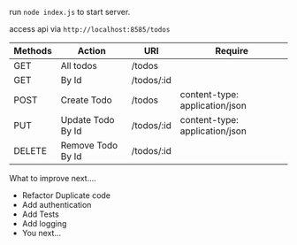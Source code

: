 run 
`node index.js`
to start server.

access api via `http://localhost:8585/todos`

Methods | Action            | URI        | Require                       |
--- |-------------------|------------|-------------------------------| 
GET | All todos         | /todos     |
GET | By Id             | /todos/:id |
POST | Create Todo       | /todos     | content-type: application/json 
PUT | Update Todo By Id | /todos/:id        | content-type: application/json 
DELETE | Remove Todo By Id | /todos/:id       |

What to improve next....
- Refactor Duplicate code
- Add authentication
- Add Tests
- Add logging
- You next...